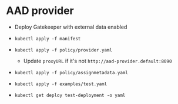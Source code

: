 # AAD provider

- Deploy Gatekeeper with external data enabled

- `kubectl apply -f manifest`

- `kubectl apply -f policy/provider.yaml`
  - Update `proxyURL` if it's not `http://aad-provider.default:8090`

- `kubectl apply -f policy/assignmetadata.yaml`

- `kubectl apply -f examples/test.yaml`

- `kubectl get deploy test-deployment -o yaml`
